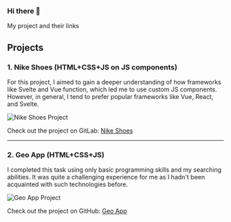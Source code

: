 ### Hi there 👋

My project and their links

## Projects

### 1. Nike Shoes (HTML+CSS+JS on JS components)
For this project, I aimed to gain a deeper understanding of how frameworks like Svelte and Vue function, which led me to use custom JS components. However, in general, I tend to prefer popular frameworks like Vue, React, and Svelte.

![Nike Shoes Project](https://github.com/nodenwwsfww/nodenwwsfww/assets/54706661/5472419d-aa33-416b-a118-b2c5878dbea3)

Check out the project on GitLab: [Nike Shoes](https://gitlab.com/nodenwwsfww/nike-shoes)

---

### 2. Geo App (HTML+CSS+JS)
I completed this task using only basic programming skills and my searching abilities. It was quite a challenging experience for me as I hadn't been acquainted with such technologies before.

![Geo App Project](https://github.com/nodenwwsfww/nodenwwsfww/assets/54706661/8594ebaf-d9ba-4e60-bd32-5c1b9846b813)

Check out the project on GitHub: [Geo App](https://github.com/nodenwwsfww/geo-app)
<!--
**nodenwwsfww/nodenwwsfww** is a ✨ _special_ ✨ repository because its `README.md` (this file) appears on your GitHub profile.

Here are some ideas to get you started:

- 🔭 I’m currently working on ...
- 🌱 I’m currently learning ...
- 👯 I’m looking to collaborate on ...
- 🤔 I’m looking for help with ...
- 💬 Ask me about ...
- 📫 How to reach me: ...
- 😄 Pronouns: ...
- ⚡ Fun fact: ...
-->

